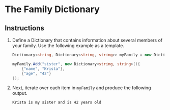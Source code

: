 # The Family Dictionary

## Instructions

1. Define a Dictionary that contains information about several members of your family. Use the following example as a template.

    ```cs
    Dictionary<string, Dictionary<string, string>> myFamily = new Dictionary<string, Dictionary<string, string>>();

    myFamily.Add("sister", new Dictionary<string, string>(){ 
        {"name", "Krista"},
        {"age", "42"}
    });
    ```
2. Next, iterate over each item in `myFamily` and produce the following output.
    ```
    Krista is my sister and is 42 years old
    ```